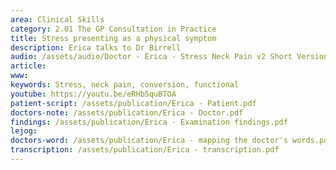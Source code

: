 ```yaml
---
area: Clinical Skills
category: 2.01 The GP Consultation in Practice
title: Stress presenting as a physical symptom
description: Erica talks to Dr Birrell
audio: /assets/audio/Doctor - Erica - Stress Neck Pain v2 Short Version.mp3
article: 
www: 
keywords: Stress, neck pain, conversion, functional
youtube: https://youtu.be/eRHb5quBTOA
patient-script: /assets/publication/Erica - Patient.pdf
doctors-note: /assets/publication/Erica - Doctor.pdf
findings: /assets/publication/Erica - Examination findings.pdf
lejog: 
doctors-word: /assets/publication/Erica - mapping the doctor's words.pdf
transcription: /assets/publication/Erica - transcription.pdf
--- 
```

